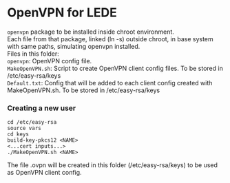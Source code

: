 # OpenVPN for LEDE  
`openvpn` package to be installed inside chroot environment.  
Each file from that package, linked (ln -s) outside chroot, in base system with same paths, simulating openvpn installed.  
Files in this folder:  
`openvpn`: OpenVPN config file.  
`MakeOpenVPN.sh`: Script to create OpenVPN client config files. To be stored in /etc/easy-rsa/keys  
`Default.txt`: Config that will be added to each client config created with MakeOpenVPN.sh. To be stored in /etc/easy-rsa/keys  
### Creating a new user  
```
cd /etc/easy-rsa
source vars
cd keys
build-key-pkcs12 <NAME>
<...cert inputs...>
./MakeOpenVPN.sh <NAME>
```
The file <NAME>.ovpn will be created in this folder (/etc/easy-rsa/keys) to be used as OpenVPN client config.  

